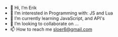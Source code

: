 - 👋 Hi, I’m Erik
- 👀 I’m interested in Programming with: JS and Lua
- 🌱 I’m currently learning JavaScript, and API's
- 💞️ I’m looking to collaborate on ...
- 📫 How to reach me sloer6@gmail.com

<!---
Dazzyn/Dazzyn is a ✨ special ✨ repository because its `README.md` (this file) appears on your GitHub profile.
You can click the Preview link to take a look at your changes.
--->
